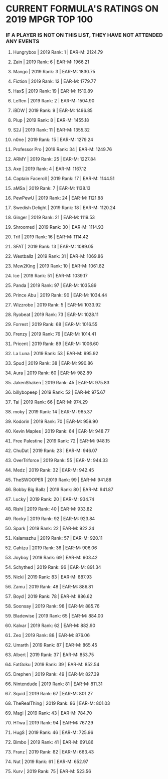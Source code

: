# CURRENT FORMULA'S RATINGS ON 2019 MPGR TOP 100

### IF A PLAYER IS NOT ON THIS LIST, THEY HAVE NOT ATTENDED ANY EVENTS

1. Hungrybox | 2019 Rank: 1 | EAR-M: 2124.79

2. Zain | 2019 Rank: 6 | EAR-M: 1966.21

3. Mango | 2019 Rank: 3 | EAR-M: 1830.75

4. Fiction | 2019 Rank: 12 | EAR-M: 1779.77

5. Hax$ | 2019 Rank: 19 | EAR-M: 1510.89

6. Leffen | 2019 Rank: 2 | EAR-M: 1504.90

7. iBDW | 2019 Rank: 9 | EAR-M: 1496.85

8. Plup | 2019 Rank: 8 | EAR-M: 1455.18

9. S2J | 2019 Rank: 11 | EAR-M: 1355.32

10. n0ne | 2019 Rank: 15 | EAR-M: 1279.24

11. Professor Pro | 2019 Rank: 34 | EAR-M: 1249.76

12. ARMY | 2019 Rank: 25 | EAR-M: 1227.84

13. Axe | 2019 Rank: 4 | EAR-M: 1167.12

14. Captain Faceroll | 2019 Rank: 17 | EAR-M: 1144.51

15. aMSa | 2019 Rank: 7 | EAR-M: 1138.13

16. PewPewU | 2019 Rank: 24 | EAR-M: 1121.88

17. Swedish Delight | 2019 Rank: 18 | EAR-M: 1120.24

18. Ginger | 2019 Rank: 21 | EAR-M: 1119.53

19. Shroomed | 2019 Rank: 30 | EAR-M: 1114.93

20. Trif | 2019 Rank: 16 | EAR-M: 1114.42

21. SFAT | 2019 Rank: 13 | EAR-M: 1089.05

22. Westballz | 2019 Rank: 31 | EAR-M: 1069.86

23. Mew2King | 2019 Rank: 10 | EAR-M: 1061.82

24. Ice | 2019 Rank: 51 | EAR-M: 1039.17

25. Panda | 2019 Rank: 97 | EAR-M: 1035.89

26. Prince Abu | 2019 Rank: 90 | EAR-M: 1034.44

27. Wizzrobe | 2019 Rank: 5 | EAR-M: 1033.92

28. Ryobeat | 2019 Rank: 73 | EAR-M: 1028.11

29. Forrest | 2019 Rank: 68 | EAR-M: 1016.55

30. Frenzy | 2019 Rank: 76 | EAR-M: 1014.41

31. Pricent | 2019 Rank: 89 | EAR-M: 1006.60

32. La Luna | 2019 Rank: 53 | EAR-M: 995.92

33. Spud | 2019 Rank: 38 | EAR-M: 990.86

34. Aura | 2019 Rank: 60 | EAR-M: 982.89

35. JakenShaken | 2019 Rank: 45 | EAR-M: 975.83

36. billybopeep | 2019 Rank: 52 | EAR-M: 975.67

37. Tai | 2019 Rank: 66 | EAR-M: 974.29

38. moky | 2019 Rank: 14 | EAR-M: 965.37

39. Kodorin | 2019 Rank: 70 | EAR-M: 959.90

40. Kevin Maples | 2019 Rank: 64 | EAR-M: 948.77

41. Free Palestine | 2019 Rank: 72 | EAR-M: 948.15

42. ChuDat | 2019 Rank: 23 | EAR-M: 946.07

43. OverTriforce | 2019 Rank: 55 | EAR-M: 944.33

44. Medz | 2019 Rank: 32 | EAR-M: 942.45

45. TheSWOOPER | 2019 Rank: 99 | EAR-M: 941.88

46. Bobby Big Ballz | 2019 Rank: 80 | EAR-M: 941.87

47. Lucky | 2019 Rank: 20 | EAR-M: 934.74

48. Rishi | 2019 Rank: 40 | EAR-M: 933.82

49. Rocky | 2019 Rank: 92 | EAR-M: 923.84

50. Spark | 2019 Rank: 22 | EAR-M: 922.24

51. Kalamazhu | 2019 Rank: 57 | EAR-M: 920.11

52. Gahtzu | 2019 Rank: 36 | EAR-M: 906.06

53. Joyboy | 2019 Rank: 69 | EAR-M: 903.42

54. Schythed | 2019 Rank: 96 | EAR-M: 891.34

55. Nicki | 2019 Rank: 83 | EAR-M: 887.93

56. Zamu | 2019 Rank: 48 | EAR-M: 886.81

57. Boyd | 2019 Rank: 78 | EAR-M: 886.62

58. Soonsay | 2019 Rank: 98 | EAR-M: 885.76

59. Bladewise | 2019 Rank: 65 | EAR-M: 884.00

60. Kalvar | 2019 Rank: 62 | EAR-M: 882.90

61. Zeo | 2019 Rank: 88 | EAR-M: 876.06

62. Umarth | 2019 Rank: 87 | EAR-M: 865.45

63. Albert | 2019 Rank: 37 | EAR-M: 853.75

64. FatGoku | 2019 Rank: 39 | EAR-M: 852.54

65. Drephen | 2019 Rank: 49 | EAR-M: 827.39

66. Nintendude | 2019 Rank: 81 | EAR-M: 811.31

67. Squid | 2019 Rank: 67 | EAR-M: 801.27

68. TheRealThing | 2019 Rank: 86 | EAR-M: 801.03

69. Magi | 2019 Rank: 43 | EAR-M: 784.70

70. HTwa | 2019 Rank: 94 | EAR-M: 767.29

71. HugS | 2019 Rank: 46 | EAR-M: 725.96

72. Bimbo | 2019 Rank: 41 | EAR-M: 691.86

73. Franz | 2019 Rank: 82 | EAR-M: 663.43

74. Nut | 2019 Rank: 61 | EAR-M: 652.97

75. Kurv | 2019 Rank: 75 | EAR-M: 523.56
